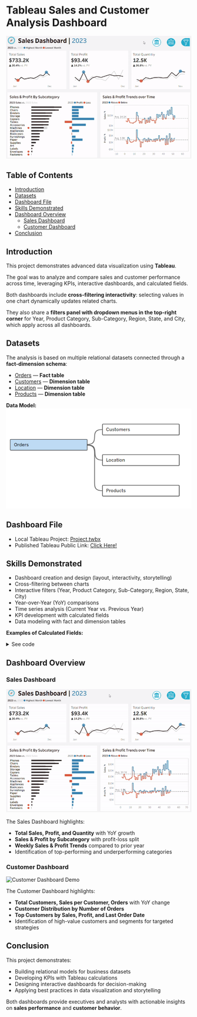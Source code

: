 # Tableau Sales and Customer Analysis Dashboard

![Dashboards](images/Dashboards.gif)

## Table of Contents
- [Introduction](#introduction)  
- [Datasets](#datasets)  
- [Dashboard File](#dashboard-file)  
- [Skills Demonstrated](#skills-demonstrated)  
- [Dashboard Overview](#dashboard-overview)  
  - [Sales Dashboard](#sales-dashboard)  
  - [Customer Dashboard](#customer-dashboard)  
- [Conclusion](#conclusion)  

## Introduction
This project demonstrates advanced data visualization using **Tableau**.

The goal was to analyze and compare sales and customer performance across time, leveraging KPIs, interactive dashboards, and calculated fields.  

Both dashboards include **cross-filtering interactivity**: selecting values in one chart dynamically updates related charts.

They also share a **filters panel with dropdown menus in the top-right corner** for Year, Product Category, Sub-Category, Region, State, and City, which apply across all dashboards.  

## Datasets
The analysis is based on multiple relational datasets connected through a **fact-dimension schema**:  

- [Orders](datasets/eu/Orders.csv) — **Fact table**  
- [Customers](datasets/eu/Customers.csv) — **Dimension table**  
- [Location](datasets/eu/Location.csv) — **Dimension table**  
- [Products](datasets/eu/Products.csv) — **Dimension table**  

**Data Model:**  
![Data Model](images/DataModel.png)

## Dashboard File
- Local Tableau Project: [Project.twbx](Project.twbx)
- Published Tableau Public Link: [Click Here!](https://public.tableau.com/app/profile/zoran.gusic/viz/Project_17579342118350/SalesDashboard)  

## Skills Demonstrated
- Dashboard creation and design (layout, interactivity, storytelling)  
- Cross-filtering between charts  
- Interactive filters (Year, Product Category, Sub-Category, Region, State, City)  
- Year-over-Year (YoY) comparisons  
- Time series analysis (Current Year vs. Previous Year)  
- KPI development with calculated fields  
- Data modeling with fact and dimension tables  

**Examples of Calculated Fields:**  
<details>
  <summary>See code</summary>

  - Current Year Sales  
    ```tableau
    IF YEAR([Order Date]) = [Select Year] THEN [Sales (Number)]
    END
    ```

  - Previous Year Sales  
    ```tableau
    IF YEAR([Order Date]) = [Select Year] - 1 THEN [Sales (Number)]
    END
    ```

  - Year-over-Year Sales Growth  
    ```tableau
    (SUM([CY Sales]) - SUM([PY Sales])) / SUM([PY Sales])
    ```

  - Min/Max Sales  
    ```tableau
    IF SUM([CY Sales]) = WINDOW_MIN(SUM([CY Sales]))
    THEN SUM([CY Sales])
    ELSEIF SUM([CY Sales]) = WINDOW_MAX(SUM([CY Sales]))
    THEN SUM([CY Sales])
    END
    ```
</details>  

## Dashboard Overview

### Sales Dashboard
![Sales Dashboard Demo](images/Dashboard_sale_gif.gif)  

The Sales Dashboard highlights:  
- **Total Sales, Profit, and Quantity** with YoY growth  
- **Sales & Profit by Subcategory** with profit-loss split  
- **Weekly Sales & Profit Trends** compared to prior year  
- Identification of top-performing and underperforming categories  

### Customer Dashboard
![Customer Dashboard Demo](images/Dashboard_customers_gif.gif)  

The Customer Dashboard highlights:  
- **Total Customers, Sales per Customer, Orders** with YoY change  
- **Customer Distribution by Number of Orders**  
- **Top Customers by Sales, Profit, and Last Order Date**  
- Identification of high-value customers and segments for targeted strategies  

## Conclusion
This project demonstrates:  
- Building relational models for business datasets  
- Developing KPIs with Tableau calculations  
- Designing interactive dashboards for decision-making  
- Applying best practices in data visualization and storytelling  

Both dashboards provide executives and analysts with actionable insights on **sales performance** and **customer behavior**.  
